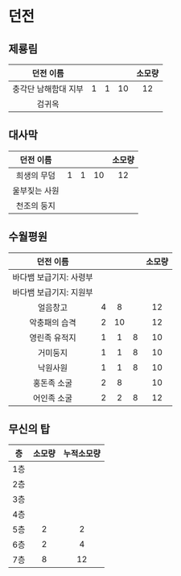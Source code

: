 # 던전

## 제룡림

|던전 이름||||소모량|
|:---:|:---:|:---:|:---:|:---:|
|충각단 남해함대 지부|1|1|10|12|
|검귀옥||||

## 대사막

|던전 이름||||소모량|
|:---:|:---:|:---:|:---:|:---:|
|희생의 무덤|1|1|10|12|
|울부짖는 사원||||
|천조의 둥지||||

## 수월평원

|던전 이름||||소모량|
|:---:|:---:|:---:|:---:|:---:|
|바다뱀 보급기지: 사령부||
|바다뱀 보급기지: 지원부||
|얼음창고|4|8||12|
|악충패의 습격|2|10||12|
|영린족 유적지|1|1|8|10|
|거미둥지|1|1|8|10|
|낙원사원|1|1|8|10|
|홍돈족 소굴|2|8||10|
|어인족 소굴|2|2|8|12|

## 무신의 탑

|층|소모량|누적소모량|
|:---:|:---:|:---:|
|1층|||
|2층|||
|3층|||
|4층|||
|5층|2|2|
|6층|2|4|
|7층|8|12|